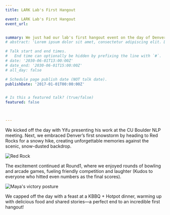 ```yaml
---
title: LARK Lab's First Hangout 

event: LARK Lab's First Hangout 
event_url: 


summary: We just had our lab's first hangout event on the day of Denver’s first snowstorm of Winter 2024!  
# abstract: 'Lorem ipsum dolor sit amet, consectetur adipiscing elit. Duis posuere tellusac convallis placerat. Proin tincidunt magna sed ex sollicitudin condimentum. Sed ac faucibus dolor, scelerisque sollicitudin nisi. Cras purus urna, suscipit quis sapien eu, pulvinar tempor diam.'

# Talk start and end times.
#   End time can optionally be hidden by prefixing the line with `#`.
# date: '2030-06-01T13:00:00Z'
# date_end: '2030-06-01T15:00:00Z'
# all_day: false

# Schedule page publish date (NOT talk date).
publishDate: '2017-01-01T00:00:00Z'


# Is this a featured talk? (true/false)
featured: false



---
```


We kicked off the day with Yifu presenting his work at the CU Boulder NLP meeting. Next, we embraced Denver’s first snowstorm by heading to Red Rocks for a snowy hike, creating unforgettable memories against the scenic, snow-dusted backdrop. 

![Red Rock](https://drive.google.com/uc?export=view&id=1BXhbwmNXAHZQbiHWLnAqiwFR5n7BoVPF)

The excitement continued at Round1, where we enjoyed rounds of bowling and arcade games, fueling friendly competition and laughter (Kudos to everyone who hitted even numbers as the final scores). 

![Maya's victory posture](https://drive.google.com/uc?export=view&id=1wvD-kEOAdo0R3pKVGiHYohGMbROclUww)

We capped off the day with a feast at a KBBQ + Hotpot dinner, warming up with delicious food and shared stories—a perfect end to an incredible first hangout! 
